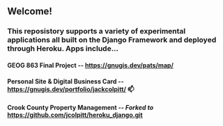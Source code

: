 ## Welcome!

### This reposistory supports a variety of experimental applications all built on the Django Framework and deployed through Heroku. Apps include...

#### GEOG 863 Final Project -- https://gnugis.dev/pats/map/

#### Personal Site & Digital Business Card -- https://gnugis.dev/portfolio/jackcolpitt/ 📫

#### Crook County Property Management -- *Forked to* https://github.com/jcolpitt/heroku_django.git
